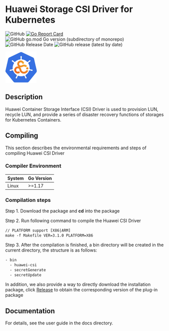 # Huawei Storage CSI Driver for Kubernetes

![GitHub](https://img.shields.io/github/license/Huawei/eSDK_K8S_Plugin)
[![Go Report Card](https://goreportcard.com/badge/github.com/huawei/esdk_k8s_plugin)](https://goreportcard.com/report/github.com/huawei/esdk_k8s_plugin)
![GitHub go.mod Go version (subdirectory of monorepo)](https://img.shields.io/github/go-mod/go-version/Huawei/eSDK_K8S_Plugin)
![GitHub Release Date](https://img.shields.io/github/release-date/Huawei/eSDK_K8S_Plugin)
![GitHub release (latest by date)](https://img.shields.io/github/downloads/Huawei/eSDK_K8S_Plugin/latest/total)

<img src="logo/csi.png" alt="Huawei CSI" width="100" height="100">

## Description

Huawei Container Storage Interface (CSI) Driver is used to provision LUN, recycle LUN, 
and provide a series of disaster recovery functions of storages for Kubernetes Containers.

## Compiling
This section describes the environmental requirements and steps of compiling Huawei CSI Driver

### Compiler Environment
| System | Go Version |
|---|---|
|Linux|    >=1.17|

### Compilation steps
Step 1. Download the package and **cd** into the package

Step 2. Run following command to compile the Huawei CSI Driver

    // PLATFORM support [X86|ARM]
    make -f Makefile VER=3.1.0 PLATFORM=X86

Step 3. After the compilation is finished, a bin directory will be created in the current 
directory, the structure is as follows:

    - bin
      - huawei-csi
      - secretGenerate
      - secretUpdate

In addition, we also provide a way to directly download the installation package, 
click [Release](https://github.com/Huawei/eSDK_K8S_Plugin/releases) to obtain the corresponding version of the plug-in package

## Documentation

For details, see the user guide in the docs directory.